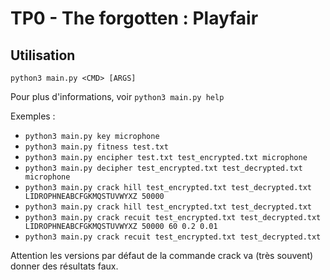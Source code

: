 # TP0 - The forgotten : Playfair

## Utilisation

`python3 main.py <CMD> [ARGS]`

Pour plus d'informations, voir `python3 main.py help`

Exemples :
- `python3 main.py key microphone`
- `python3 main.py fitness test.txt`
- `python3 main.py encipher test.txt test_encrypted.txt microphone`
- `python3 main.py decipher test_encrypted.txt test_decrypted.txt microphone`
- `python3 main.py crack hill test_encrypted.txt test_decrypted.txt LIDROPHNEABCFGKMQSTUVWYXZ 50000`
- `python3 main.py crack hill test_encrypted.txt test_decrypted.txt`
- `python3 main.py crack recuit test_encrypted.txt test_decrypted.txt LIDROPHNEABCFGKMQSTUVWYXZ 50000 60 0.2 0.01`
- `python3 main.py crack recuit test_encrypted.txt test_decrypted.txt`

Attention les versions par défaut de la commande crack va (très souvent) donner des résultats faux.